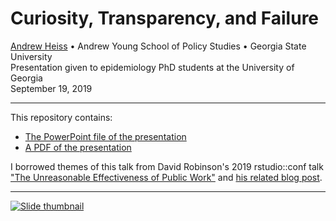 # Curiosity, Transparency, and Failure

[Andrew Heiss](https://www.andrewheiss.com/) • Andrew Young School of Policy Studies • Georgia State University  
Presentation given to epidemiology PhD students at the University of Georgia  
September 19, 2019

---

This repository contains:

- [The PowerPoint file of the presentation](presentation/curiousity-transparency-failure.pptx)
- [A PDF of the presentation](presentation/curiousity-transparency-failure.pdf)

I borrowed themes of this talk from David Robinson's 2019 rstudio::conf talk ["The Unreasonable Effectiveness of Public Work"](https://resources.rstudio.com/rstudio-conf-2019/the-unreasonable-effectiveness-of-public-work) and [his related blog post](http://varianceexplained.org/r/start-blog/).

---

[![Slide thumbnail](img/slides-thumb.png)](presentation/curiousity-transparency-failure.pdf)
